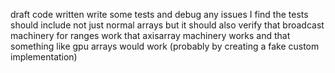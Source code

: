 draft code written
write some tests and debug any issues I find
the tests should include not just normal arrays but it should
also verify that broadcast machinery for ranges work
that axisarray machinery works 
and that something like gpu arrays would work (probably
by creating a fake custom implementation)
